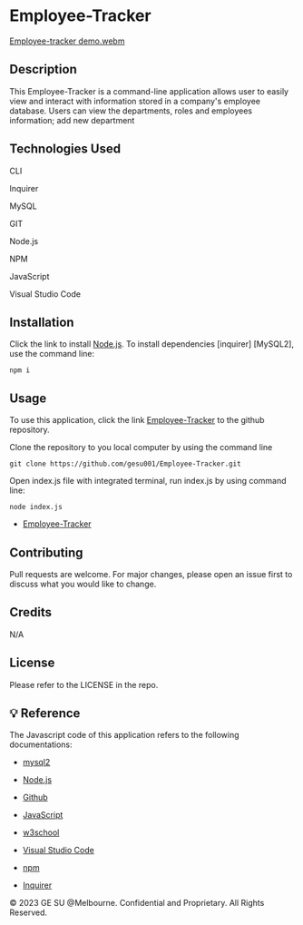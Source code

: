 # Employee-Tracker
[Employee-tracker demo.webm](https://github.com/gesu001/Employee-Tracker/assets/125954857/611db2a7-fb24-4390-8729-c072164cbcb6)

## Description

This Employee-Tracker is a command-line application allows user to easily view and interact with information stored in a company's employee database. Users can view the departments, roles and employees information; add new department 

## Technologies Used

CLI

Inquirer

MySQL

GIT

Node.js

NPM

JavaScript

Visual Studio Code

## Installation 

Click the link to install [Node.js](https://nodejs.org/en). To install dependencies [inquirer] [MySQL2], use the command line: 

```
npm i
```

## Usage

To use this application, click the link [Employee-Tracker](https://github.com/gesu001/Employee-Tracker) to the github repository. 

Clone the repository to you local computer by using the command line
```
git clone https://github.com/gesu001/Employee-Tracker.git
```

Open index.js file with integrated terminal, run index.js by using command line:

```
node index.js
```

* [Employee-Tracker](https://github.com/gesu001/Employee-Tracker) 

## Contributing

Pull requests are welcome. For major changes, please open an issue first to discuss what you would like to change.

## Credits

N/A

## License

Please refer to the LICENSE in the repo.

## 💡 Reference

The Javascript code of this application refers to the following documentations:
* [mysql2](https://www.npmjs.com/package/mysql2)

* [Node.js](https://nodejs.org/en)

* [Github](https://github.com/)

* [JavaScript](https://developer.mozilla.org/en-US/docs/Web/JavaScript)

* [w3school](https://www.w3schools.com/js/default.asp)

* [Visual Studio Code](https://code.visualstudio.com/)

* [npm](https://www.npmjs.com/package/inquirer)

* [Inquirer](https://www.npmjs.com/package/inquirer)

© 2023 GE SU @Melbourne. Confidential and Proprietary. All Rights Reserved.
